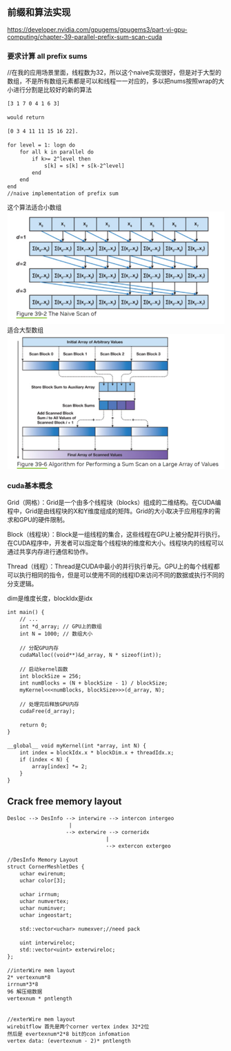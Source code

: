 ##  前缀和算法实现

https://developer.nvidia.com/gpugems/gpugems3/part-vi-gpu-computing/chapter-39-parallel-prefix-sum-scan-cuda

### 要求计算 all prefix sums
//在我的应用场景里面，线程数为32，所以这个naive实现很好，但是对于大型的数组，不是所有数组元素都是可以和线程一一对应的，多以把nums按照wrap的大小进行分割是比较好的新的算法

    [3 1 7 0 4 1 6 3]

    would return

    [0 3 4 11 11 15 16 22].
    
    for level = 1: logn do
        for all k in parallel do 
            if k>= 2^level then
                s[k] = s[k] + s[k-2^level]
            end
        end
    end
    //naive implementation of prefix sum        

这个算法适合小数组
![alt text](image-10.png)
适合大型数组
![alt text](image-11.png)


### cuda基本概念

Grid（网格）：Grid是一个由多个线程块（blocks）组成的二维结构。在CUDA编程中，Grid是由线程块的X和Y维度组成的矩阵。Grid的大小取决于应用程序的需求和GPU的硬件限制。

Block（线程块）：Block是一组线程的集合，这些线程在GPU上被分配并行执行。在CUDA程序中，开发者可以指定每个线程块的维度和大小。线程块内的线程可以通过共享内存进行通信和协作。

Thread（线程）：Thread是CUDA中最小的并行执行单元。GPU上的每个线程都可以执行相同的指令，但是可以使用不同的线程ID来访问不同的数据或执行不同的分支逻辑。

dim是维度长度，blockIdx是idx

    int main() {
        // ...
        int *d_array; // GPU上的数组
        int N = 1000; // 数组大小

        // 分配GPU内存
        cudaMalloc((void**)&d_array, N * sizeof(int));

        // 启动kernel函数
        int blockSize = 256;
        int numBlocks = (N + blockSize - 1) / blockSize;
        myKernel<<<numBlocks, blockSize>>>(d_array, N);

        // 处理完后释放GPU内存
        cudaFree(d_array);

        return 0;
    }

    __global__ void myKernel(int *array, int N) {
        int index = blockIdx.x * blockDim.x + threadIdx.x;
        if (index < N) {
            array[index] *= 2;
        }
    }


## Crack free memory layout

	Desloc --> DesInfo --> interwire --> intercon intergeo
						|
					   --> exterwire --> corneridx
									|
									--> extercon extergeo		

	//DesInfo Memory Layout
	struct CornerMeshletDes {
		uchar ewirenum;
		uchar color[3];

		uchar irrnum;
		uchar numvertex;
		uchar numinver;
		uchar ingeostart;

		std::vector<uchar> numexver;//need pack

		uint interwireloc;
		std::vector<uint> exterwireloc;
	};

	//interWire mem layout
	2* vertexnum*8 
	irrnum*3*8
	96 解压缩数据
	vertexnum * pntlength


	//exterWire mem layout 
	wirebitflow 首先是两个corner vertex index 32*2位
	然后是 evertexnum*2*8 bit的con infomation
	vertex data: (evertexnum - 2)* pntlength